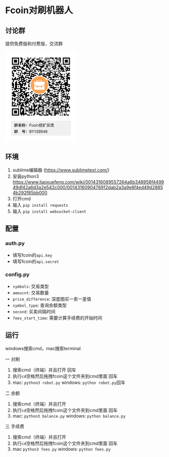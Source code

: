 # Fcoin对刷机器人

## 讨论群

提供免费版和付费版，交流群

<img src="./barcode.png" align=center />



## 环境

1. sublime编辑器 (https://www.sublimetext.com/)
2. 安装python3
https://www.liaoxuefeng.com/wiki/0014316089557264a6b348958f449949df42a6d3a2e542c000/0014316090478912dab2a3a9e8f4ed49d28854b292f85bb000
3. 打开cmd
4. 输入 `pip install requests`
5. 输入 `pip install websocket-client`



## 配置


### auth.py

* 填写fcoin的`api.key`
* 填写fcoin的`api.secret`

### config.py

* `symbols`: 交易类型
* `amoucnt`: 交易数量
* `price_difference`: 深度图买一卖一差值
* `symbol_type`: 查询余额类型
* `second`: 买卖间隔时间
* `fees_start_time`: 需要计算手续费的开始时间



## 运行

windows搜索cmd，mac搜索terminal



一 对刷

1. 搜索cmd（终端）并且打开 回车
2. 执行`cd`空格然后拖拽fcoin这个文件夹到cmd里面 回车
3. mac: `python3 robot.py`   windows: `python robot.py`回车

二 余额

1. 搜索cmd（终端）并且打开
2. 执行`cd`空格然后拖拽fcoin这个文件夹到cmd里面 回车
3. mac: `python3 balance.py` windows: `python balance.py`

三 手续费

1. 搜索cmd（终端）并且打开
2. 执行`cd`空格然后拖拽fcoin这个文件夹到cmd里面 回车
3. mac `python3 fees.py` windows: `python fees.py`